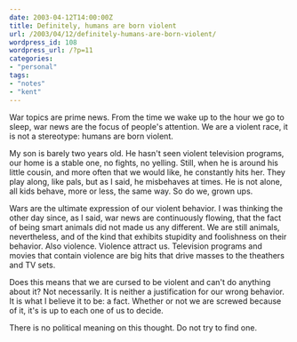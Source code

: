 ```yaml
---
date: 2003-04-12T14:00:00Z
title: Definitely, humans are born violent
url: /2003/04/12/definitely-humans-are-born-violent/
wordpress_id: 108
wordpress_url: /?p=11
categories:
- "personal"
tags:
- "notes"
- "kent"
---
```


War topics are prime news. From the time we wake up to the hour we go to sleep, war news are the focus of people's attention. We are a violent race, it is not a stereotype: humans are born violent.

My son is barely two years old. He hasn't seen violent television programs, our home is a stable one, no fights, no yelling. Still, when he is around his little cousin, and more often that we would like, he constantly hits her. They play along, like pals, but as I said, he misbehaves at times. He is not alone, all kids behave, more or less, the same way. So do we, grown ups.

Wars are the ultimate expression of our violent behavior. I was thinking the other day since, as I said, war news are continuously flowing, that the fact of  being smart animals did not made us any different. We are still animals, nevertheless, and of the kind that exhibits stupidity and foolishness on their behavior. Also violence. Violence attract us. Television programs and movies that contain violence are big hits that drive masses to the theathers and TV sets.

Does this means that we are cursed to be violent and can't do anything about it? Not necessarily. It is neither a justification for our wrong behavior. It is what I believe it to be: a fact. Whether or not we are screwed because of it, it's is up to each one of us to decide.

There is no political meaning on this thought. Do not try to find one.
